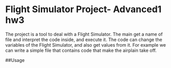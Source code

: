 # Flight Simulator Project- Advanced1 hw3
The project is a tool to deal with a Flight Simulator. The main get a name of file and interpret the code inside, and execute it. The code can change the variables of the Flight Simulator, and also get values from it. For example we can write a simple file that contains code that make the airplain take off.

##Usage
